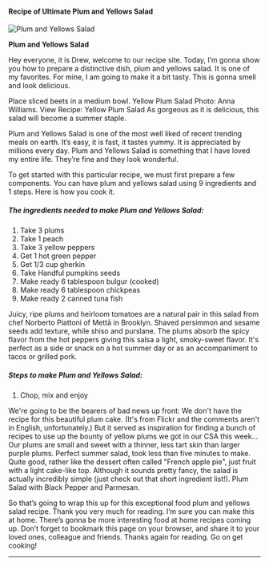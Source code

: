             

#### Recipe of Ultimate Plum and Yellows Salad

![Plum and Yellows Salad](https://img-global.cpcdn.com/recipes/90b087a6cb02aaf4/751x532cq70/plum-and-yellows-salad-recipe-main-photo.jpg)

**Plum and Yellows Salad**

Hey everyone, it is Drew, welcome to our recipe site. Today, I’m gonna show you how to prepare a distinctive dish, plum and yellows salad. It is one of my favorites. For mine, I am going to make it a bit tasty. This is gonna smell and look delicious.

Place sliced beets in a medium bowl. Yellow Plum Salad Photo: Anna Williams. View Recipe: Yellow Plum Salad As gorgeous as it is delicious, this salad will become a summer staple.

Plum and Yellows Salad is one of the most well liked of recent trending meals on earth. It’s easy, it is fast, it tastes yummy. It is appreciated by millions every day. Plum and Yellows Salad is something that I have loved my entire life. They’re fine and they look wonderful.

To get started with this particular recipe, we must first prepare a few components. You can have plum and yellows salad using 9 ingredients and 1 steps. Here is how you cook it.

##### The ingredients needed to make Plum and Yellows Salad:

1.  Take 3 plums
2.  Take 1 peach
3.  Take 3 yellow peppers
4.  Get 1 hot green pepper
5.  Get 1/3 cup gherkin
6.  Take Handful pumpkins seeds
7.  Make ready 6 tablespoon bulgur (cooked)
8.  Make ready 6 tablespoon chickpeas
9.  Make ready 2 canned tuna fish

Juicy, ripe plums and heirloom tomatoes are a natural pair in this salad from chef Norberto Piattoni of Mettā in Brooklyn. Shaved persimmon and sesame seeds add texture, while shiso and purslane. The plums absorb the spicy flavor from the hot peppers giving this salsa a light, smoky-sweet flavor. It's perfect as a side or snack on a hot summer day or as an accompaniment to tacos or grilled pork.

##### Steps to make Plum and Yellows Salad:

1.  Chop, mix and enjoy

We're going to be the bearers of bad news up front: We don't have the recipe for this beautiful plum cake. (It's from Flickr and the comments aren't in English, unfortunately.) But it served as inspiration for finding a bunch of recipes to use up the bounty of yellow plums we got in our CSA this week…Our plums are small and sweet with a thinner, less tart skin than larger purple plums. Perfect summer salad, took less than five minutes to make. Quite good, rather like the dessert often called "French apple pie", just fruit with a light cake-like top. Although it sounds pretty fancy, the salad is actually incredibly simple (just check out that short ingredient list!). Plum Salad with Black Pepper and Parmesan.

So that’s going to wrap this up for this exceptional food plum and yellows salad recipe. Thank you very much for reading. I’m sure you can make this at home. There’s gonna be more interesting food at home recipes coming up. Don’t forget to bookmark this page on your browser, and share it to your loved ones, colleague and friends. Thanks again for reading. Go on get cooking!

* * *